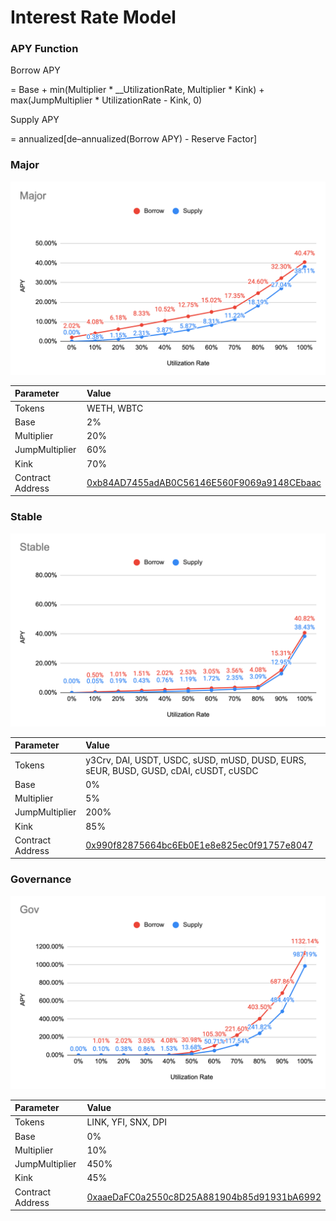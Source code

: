 # Interest Rate Model

### APY Function

Borrow APY

= Base + min\(Multiplier \* __UtilizationRate, Multiplier \* Kink\) + max\(JumpMultiplier \* UtilizationRate - Kink, 0\)



Supply APY

= annualized\[de–annualized\(Borrow APY\) - Reserve Factor\]

### Major

![](../.gitbook/assets/jie-tu-20210120-10.55.01%20%281%29.png)

| Parameter | Value |
| :--- | :--- |
| Tokens | WETH, WBTC |
| Base | 2% |
| Multiplier | 20% |
| JumpMultiplier | 60% |
| Kink | 70% |
| Contract Address | [0xb84AD7455adAB0C56146E560F9069a9148CEbaac](https://etherscan.io/address/0xb84AD7455adAB0C56146E560F9069a9148CEbaac) |

### Stable

![](../.gitbook/assets/jie-tu-20210120-10.56.05.png)

| Parameter | Value |
| :--- | :--- |
| Tokens | y3Crv, DAI, USDT, USDC, sUSD, mUSD, DUSD, EURS, sEUR, BUSD, GUSD, cDAI, cUSDT, cUSDC |
| Base | 0% |
| Multiplier | 5% |
| JumpMultiplier | 200% |
| Kink | 85% |
| Contract Address | [0x990f82875664bc6Eb0E1e8e825ec0f91757e8047](https://etherscan.io/address/0x990f82875664bc6eb0e1e8e825ec0f91757e8047) |

### Governance

![](../.gitbook/assets/jie-tu-20210120-11.00.57.png)

| Parameter | Value |
| :--- | :--- |
| Tokens | LINK, YFI, SNX, DPI |
| Base | 0% |
| Multiplier | 10% |
| JumpMultiplier | 450% |
| Kink | 45% |
| Contract Address | [0xaaeDaFC0a2550c8D25A881904b85d91931bA6992](https://etherscan.io/address/0xaaedafc0a2550c8d25a881904b85d91931ba6992) |

